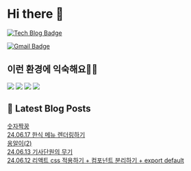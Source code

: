 # Hi there 👋

[![Tech Blog Badge](http://img.shields.io/badge/tistory-black?style=flat-square&logo=Tistory&link=https://codingpracticenote.tistory.com/)](https://codingpracticenote.tistory.com/)
	
[![Gmail Badge](https://img.shields.io/badge/Gmail-d14836?style=flat-square&logo=Gmail&logoColor=white&link=mailto:tkdrnr1215@gmail.com)](mailto:tkdrnr1215@gmail.com)

## 이런 환경에 익숙해요✍🏼

<img src="https://img.shields.io/badge/CSS3-1572B6?style=flat-square&logo=CSS3&logoColor=white"/> </t>
<img src="https://img.shields.io/badge/HTML5-E34F26?style=flat-square&logo=HTML5&logoColor=white"/> 
<img src="https://img.shields.io/badge/JavaScript-F7DF1E?style=flat-square&logo=JavaScript&logoColor=white"/>
<img src="https://img.shields.io/badge/TypeScript-3178C6?style=flat-square&logo=TypeScript&logoColor=white"/>

## 📕 Latest Blog Posts

<a href=https://codingpracticenote.tistory.com/233>숫자짝꿍</a></br><a href=https://codingpracticenote.tistory.com/232>24.06.17 한식 메뉴 렌더링하기</a></br><a href=https://codingpracticenote.tistory.com/231>옹알이(2)</a></br><a href=https://codingpracticenote.tistory.com/230>24.06.13 기사단원의 무기</a></br><a href=https://codingpracticenote.tistory.com/229>24.06.12 리액트 css 적용하기 + 컴포넌트 분리하기 + export default</a></br>